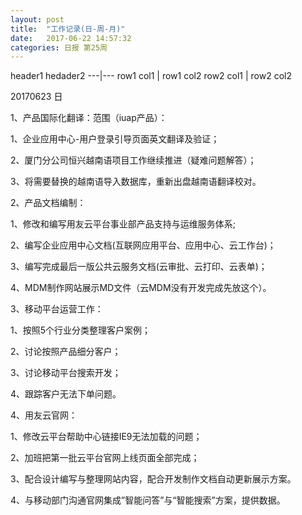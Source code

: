 ```yaml
---
layout: post
title:  "工作记录(日-周-月)"
date:   2017-06-22 14:57:32
categories: 日报 第25周
---
```



header1 hedader2
---|---
row1 col1 | row1 col2
row2 col1 | row2 col2




20170623 日
 
1、产品国际化翻译：范围（iuap产品）：

  1、企业应用中心-用户登录引导页面英文翻译及验证；
  
  2、厦门分公司恒兴越南语项目工作继续推进（疑难问题解答）；
  
  3、将需要替换的越南语导入数据库，重新出盘越南语翻译校对。
  
2、产品文档编制：

  1、修改和编写用友云平台事业部产品支持与运维服务体系;
  
  2、编写企业应用中心文档(互联网应用平台、应用中心、云工作台)；
  
  3、编写完成最后一版公共云服务文档(云审批、云打印、云表单)；
  
  4、MDM制作网站展示MD文件（云MDM没有开发完成先放这个）。
  
3、移动平台运营工作：

  1、按照5个行业分类整理客户案例；
  
  2、讨论按照产品细分客户；
  
  3、讨论移动平台搜索开发；
  
  4、跟踪客户无法下单问题。
  
4、用友云官网：

  1、修改云平台帮助中心链接IE9无法加载的问题；
  
  2、加班把第一批云平台官网上线页面全部完成；
  
  3、配合设计编写与整理网站内容，配合开发制作文档自动更新展示方案。
  
  4、与移动部门沟通官网集成”智能问答”与“智能搜索”方案，提供数据。

